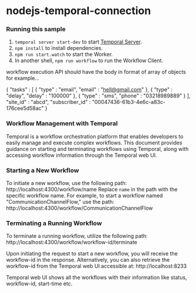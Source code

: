 # nodejs-temporal-connection

### Running this sample

1. `temporal server start-dev` to start [Temporal Server](https://github.com/temporalio/cli/#installation).
1. `npm install` to install dependencies.
1. `npm run start.watch` to start the Worker.
1. In another shell, `npm run workflow` to run the Workflow Client.

workflow execution API should have the body in format of array of objects
for example...

{
"tasks" : [
{
"type" : "email",
"email" : "hell@gmail.com"
},
{
"type" : "delay",
"delay" : "100000"
},
{
"type" : "sms",
"phone" : "03218989889"
}
],
"site_id" : "abcd",
"subscriber_id" : "00047436-61b3-4e6c-a83c-176cee5d58ac"
}

### Workflow Management with Temporal

Temporal is a workflow orchestration platform that enables developers to easily manage and execute complex workflows. This document provides guidance on starting and terminating workflows using Temporal, along with accessing workflow information through the Temporal web UI.

### Starting a New Workflow

To initiate a new workflow, use the following path:
http://localhost:4300/workflow/name
Replace `name` in the path with the specific workflow name. For example, to start a workflow named "CommunicationChannelFlow," use the path:
http://localhost:4300/workflow/CommunicationChannelFlow

### Terminating a Running Workflow

To terminate a running workflow, utilize the following path:
http://localhost:4300/workflow/workflow-id/terminate

Upon initiating the request to start a new workflow, you will receive the workflow-id in the response. Alternatively, you can also retrieve the workflow-id from the Temporal web UI accessible at:
http://localhost:8233

Temporal web UI shows all the workflows with their information like status, workflow-id, start-time etc.

###
